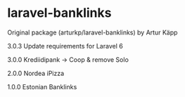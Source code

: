 # laravel-banklinks

Original package (arturkp/laravel-banklinks) by Artur Käpp

3.0.3 Update requirements for Laravel 6

3.0.0 Krediidipank -> Coop & remove Solo

2.0.0 Nordea iPizza

1.0.0 Estonian Banklinks

